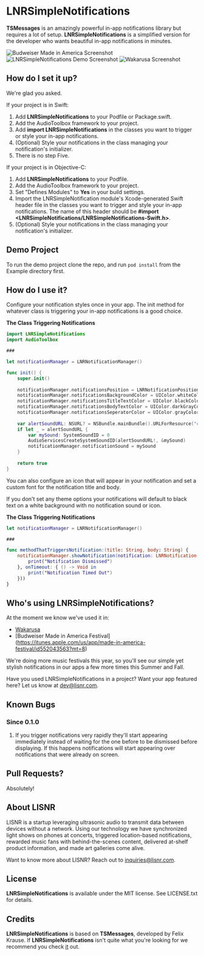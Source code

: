 # LNRSimpleNotifications
__TSMessages__ is an amazingly powerful in-app notifications library but requires a lot of setup. __LNRSimpleNotifications__ is a simplified version for the developer who wants beautiful in-app notifications in minutes.

![Budweiser Made in America Screenshot](https://s3.amazonaws.com/lnr-simple-notifications/mia.png)
![LNRSimpleNotifications Demo Screenshot](https://s3.amazonaws.com/lnr-simple-notifications/demo-app-scale.png)
![Wakarusa Screenshot](https://s3.amazonaws.com/lnr-simple-notifications/waka-scale.png)

## How do I set it up?

We're glad you asked.

If your project is in Swift:

1. Add __LNRSimpleNotifications__ to your Podfile or Package.swift.
2. Add the AudioToolbox framework to your project. 
3. Add __import LNRSimpleNotifications__ in the classes you want to trigger or style your in-app notifications.
4. (Optional) Style your notifications in the class managing your notification's initializer.
5. There is no step Five.

If your project is in Objective-C:

1. Add __LNRSimpleNotifications__ to your Podfile.
2. Add the AudioToolbox framework to your project.
3. Set "Defines Modules" to __Yes__ in your build settings.
4. Import the LNRSimpleNotification module's Xcode-generated Swift header file in the classes you want to trigger and style your in-app notifications. The name of this header should be __#import \<LNRSimpleNotifications/LNRSimpleNotifications-Swift.h>__.
5. (Optional) Style your notifications in the class managing your notification's initializer.

## Demo Project

To run the demo project clone the repo, and run `pod install` from the Example directory first.

## How do I use it?
Configure your notification styles once in your app. The init method for whatever class is triggering your in-app notifications is a good choice.

__The Class Triggering Notifications__

```swift
import LNRSimpleNotifications
import AudioToolbox

###

let notificationManager = LNRNotificationManager()

func init() {
	super.init()
        
	notificationManager.notificationsPosition = LNRNotificationPosition.Top
	notificationManager.notificationsBackgroundColor = UIColor.whiteColor()
	notificationManager.notificationsTitleTextColor = UIColor.blackColor()
	notificationManager.notificationsBodyTextColor = UIColor.darkGrayColor()
	notificationManager.notificationsSeperatorColor = UIColor.grayColor()
        
	var alertSoundURL: NSURL? = NSBundle.mainBundle().URLForResource("click", withExtension: "wav")
	if let _ = alertSoundURL {
		var mySound: SystemSoundID = 0
		AudioServicesCreateSystemSoundID(alertSoundURL!, &mySound)
		notificationManager.notificationSound = mySound
	}
        
	return true
}
```

You can also configure an icon that will appear in your notification and set a custom font for the notification title and body.

If you don't set any theme options your notifications will default to black text on a white background with no notification sound or icon.


__The Class Triggering Notifications__

```swift
let notificationManager = LNRNotificationManager()

### 

func methodThatTriggersNotification:(title: String, body: String) {
	notificationManager.showNotification(notification: LNRNotification(title: title, body: body, duration: LNRNotificationDuration.default.rawValue, onTap: { () -> Void in
		print("Notification Dismissed")
	}, onTimeout: { () -> Void in
		print("Notification Timed Out")
	}))
}
```

## Who's using LNRSimpleNotifications?
At the moment we know we've used it in:
 
- [Wakarusa](https://itunes.apple.com/app/id996589548)
- [Budweiser Made in America Festival] (https://itunes.apple.com/us/app/made-in-america-festival/id552043563?mt=8)

We're doing more music festivals this year, so you'll see our simple yet stylish notifications in our apps a few more times this Summer and Fall.

Have you used LNRSimpleNotifications in a project? Want your app featured here? Let us know at [dev@lisnr.com](dev@lisnr.com).

## Known Bugs

### Since 0.1.0

1. If you trigger notifications very rapidly they'll start appearing immediately instead of waiting for the one before to be dismissed before displaying. If this happens notifications will start appearing over notifications that were already on screen.

## Pull Requests?
Absolutely!

## About LISNR

LISNR is a startup leveraging ultrasonic audio to transmit data between devices without a network. Using our technology we have synchronized light shows on phones at concerts, triggered location-based notifications, rewarded music fans with behind-the-scenes content, delivered at-shelf product information, and made art galleries come alive.

Want to know more about LISNR? Reach out to [inquiries@lisnr.com](inquiries@lisnr.com).

## License

__LNRSimpleNotifications__ is available under the MIT license. See LICENSE.txt for details.

## Credits

__LNRSimpleNotifications__ is based on __TSMessages__, developed by Felix Krause. If __LNRSimpleNotifications__ isn't quite what you're looking for we recommend you check [it](https://github.com/KrauseFx/TSMessages) out.